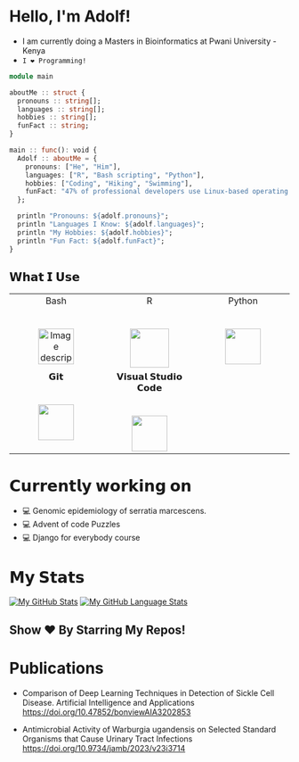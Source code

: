 # Hello, I'm Adolf!

- I am currently doing a Masters in Bioinformatics at Pwani University - Kenya
- `I ❤️ Programming!`

```julia
module main

aboutMe :: struct {
  pronouns :: string[];
  languages :: string[];
  hobbies :: string[];
  funFact :: string;
}

main :: func(): void {
  Adolf :: aboutMe = {
    pronouns: ["He", "Him"],
    languages: ["R", "Bash scripting", "Python"],
    hobbies: ["Coding", "Hiking", "Swimming"],
    funFact: "47% of professional developers use Linux-based operating systems"
  };

  println "Pronouns: ${adolf.pronouns}";
  println "Languages I Know: ${adolf.languages}";
  println "My Hobbies: ${adolf.hobbies}";
  println "Fun Fact: ${adolf.funFact}";
}
```

## 𝗪𝗵𝗮𝘁 𝗜 𝗨𝘀𝗲

<table>
  <tbody>
    <tr valign="top">
      </td>
      <td width="25%" align="center">
        <span>Bash</span><br><br><br>
        <img height="64px" src="https://cdn.pixabay.com/photo/2013/07/13/13/41/bash-161382_1280.png" alt="Image description">
      </td>
      <td width="25%" align="center">
        <span>R</span><br><br><br>
        <img height="70px" src="https://th.bing.com/th/id/OIP.XuMcVejVKwC7rk9sV4FTEwHaFv?rs=1&pid=ImgDetMain">
      </td>
      <td width="25%" align="center">
        <span>Python</span><br><br><br>
        <img height="64px" src="https://cdn.svgporn.com/logos/python.svg">
      </td>
    </tr>
    <tr valign="top">
      </td>
      <td width="25%" align="center">
        <span>𝗚𝗶𝘁</span><br><br><br>
        <img height="64px" src="https://cdn.svgporn.com/logos/git-icon.svg">
      </td>
      <td width="25%" align="center">
        <span>𝗩𝗶𝘀𝘂𝗮𝗹 𝗦𝘁𝘂𝗱𝗶𝗼 𝗖𝗼𝗱𝗲</span><br><br><br>
        <img height="64px" src="https://cdn.svgporn.com/logos/visual-studio-code.svg">
      </td>
    </tr>
  </tbody>
</table>

# 𝗖𝘂𝗿𝗿𝗲𝗻𝘁𝗹𝘆 𝘄𝗼𝗿𝗸𝗶𝗻𝗴 𝗼𝗻

- 💻 Genomic epidemiology of  serratia marcescens.
- 💻 Advent of code Puzzles
- 💻 Django for everybody course
  


# 𝗠𝘆 𝗦𝘁𝗮𝘁𝘀

[![My GitHub Stats](https://github-readme-stats.vercel.app/api/?username=adolfmukama&count_private=true&theme=tokyonight&showicons=true)]()
[![My GitHub Language Stats](https://github-readme-stats.vercel.app/api/top-langs/?username=adolfmukama&langs_count=5&theme=tokyonight)]()



## Show ❤️ By Starring My Repos!


# Publications
- Comparison of Deep Learning Techniques in Detection of Sickle Cell Disease. Artificial Intelligence and Applications
    https://doi.org/10.47852/bonviewAIA3202853  
  
- Antimicrobial Activity of Warburgia ugandensis on Selected Standard Organisms that Cause Urinary Tract Infections
     https://doi.org/10.9734/jamb/2023/v23i3714   
